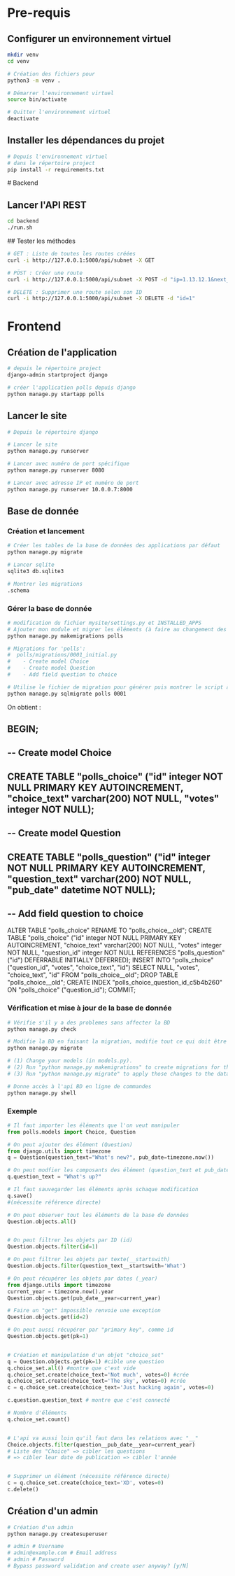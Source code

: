 # Pre-requis

## Configurer un environnement virtuel

```bash
mkdir venv
cd venv

# Création des fichiers pour
python3 -m venv .

# Démarrer l'environnement virtuel
source bin/activate

# Quitter l'environnement virtuel
deactivate
```

## Installer les dépendances du projet

```bash
# Depuis l'environnement virtuel
# dans le répertoire project
pip install -r requirements.txt
```

# Backend

## Lancer l'API REST
```bash
cd backend
./run.sh
```

## Tester les méthodes

```bash
# GET : Liste de toutes les routes créées
curl -i http://127.0.0.1:5000/api/subnet -X GET

# PÖST : Créer une route
curl -i http://127.0.0.1:5000/api/subnet -X POST -d "ip=1.13.12.1&next_hop=45.56.1.2&communities=45:4&communities=63:45"

# DELETE : Supprimer une route selon son ID
curl -i http://127.0.0.1:5000/api/subnet -X DELETE -d "id=1"
```

# Frontend

## Création de l'application

```bash
# depuis le répertoire project
django-admin startproject django

# créer l'application polls depuis django
python manage.py startapp polls
```


## Lancer le site

```bash
# Depuis le répertoire django

# Lancer le site
python manage.py runserver

# Lancer avec numéro de port spécifique
python manage.py runserver 8080

# Lancer avec adresse IP et numéro de port
python manage.py runserver 10.0.0.7:8000
```

## Base de donnée

### Création et lancement

```bash
# Créer les tables de la base de données des applications par défaut
python manage.py migrate

# Lancer sqlite
sqlite3 db.sqlite3

# Montrer les migrations
.schema
```

### Gérer la base de donnée

```bash
# modification du fichier mysite/settings.py et INSTALLED_APPS
# Ajouter mon module et migrer les éléments (à faire au changement des modeles)
python manage.py makemigrations polls

# Migrations for 'polls':
#  polls/migrations/0001_initial.py
#    - Create model Choice
#    - Create model Question
#    - Add field question to choice

# Utilise le fichier de migration pour générer puis montrer le script à exécuter
python manage.py sqlmigrate polls 0001

```

On obtient :

BEGIN;
--
-- Create model Choice
--
CREATE TABLE "polls_choice" ("id" integer NOT NULL PRIMARY KEY AUTOINCREMENT, "choice_text" varchar(200) NOT NULL, "votes" integer NOT NULL);
--
-- Create model Question
--
CREATE TABLE "polls_question" ("id" integer NOT NULL PRIMARY KEY AUTOINCREMENT, "question_text" varchar(200) NOT NULL, "pub_date" datetime NOT NULL);
--
-- Add field question to choice
--
ALTER TABLE "polls_choice" RENAME TO "polls_choice__old";
CREATE TABLE "polls_choice" ("id" integer NOT NULL PRIMARY KEY AUTOINCREMENT, "choice_text" varchar(200) NOT NULL, "votes" integer NOT NULL, "question_id" integer NOT NULL REFERENCES "polls_question" ("id") DEFERRABLE INITIALLY DEFERRED);
INSERT INTO "polls_choice" ("question_id", "votes", "choice_text", "id") SELECT NULL, "votes", "choice_text", "id" FROM "polls_choice__old";
DROP TABLE "polls_choice__old";
CREATE INDEX "polls_choice_question_id_c5b4b260" ON "polls_choice" ("question_id");
COMMIT;

### Vérification et mise à jour de la base de donnée

```bash
# Vérifie s'il y a des problemes sans affecter la BD
python manage.py check

# Modifie la BD en faisant la migration, modifie tout ce qui doit être mis à jour
python manage.py migrate

# (1) Change your models (in models.py).
# (2) Run "python manage.py makemigrations" to create migrations for those changes
# (3) Run "python manage.py migrate" to apply those changes to the database.

# Donne accès à l'api BD en ligne de commandes
python manage.py shell
```

### Exemple

```python
# Il faut importer les éléments que l'on veut manipuler
from polls.models import Choice, Question

# On peut ajouter des élément (Question)
from django.utils import timezone
q = Question(question_text="What's new?", pub_date=timezone.now())

# On peut modfier les composants des élément (question_text et pub_date)
q.question_text = "What's up?"

# Il faut sauvegarder les éléments après schaque modification
q.save()
#(nécessite référence directe)

# On peut observer tout les éléments de la base de données
Question.objects.all()


# On peut filtrer les objets par ID (id)
Question.objects.filter(id=1)

# On peut filtrer les objets par texte(__startswith)
Question.objects.filter(question_text__startswith='What')

# On peut récupérer les objets par dates (_year)
from django.utils import timezone
current_year = timezone.now().year
Question.objects.get(pub_date__year=current_year)

# Faire un "get" impossible renvoie une exception
Question.objects.get(id=2)

# On peut aussi récupérer par "primary key", comme id
Question.objects.get(pk=1)


# Création et manipulation d'un objet "choice_set"
q = Question.objects.get(pk=1) #cible une question
q.choice_set.all() #montre que c'est vide
q.choice_set.create(choice_text='Not much', votes=0) #crée
q.choice_set.create(choice_text='The sky', votes=0) #crée
c = q.choice_set.create(choice_text='Just hacking again', votes=0)

c.question.question_text # montre que c'est connecté

# Nombre d'éléments
q.choice_set.count()


# L'api va aussi loin qu'il faut dans les relations avec "__"
Choice.objects.filter(question__pub_date__year=current_year)
# Liste des "Choice" => cibler les questions
# => cibler leur date de publication => cibler l'année


# Supprimer un élément (nécessite référence directe)
c = q.choice_set.create(choice_text='XD', votes=0)
c.delete()
```

## Création d'un admin

```bash
# Création d'un admin
python manage.py createsuperuser

# admin # Username
# admin@example.com # Email address
# admin # Password
# Bypass password validation and create user anyway? [y/N]
```
